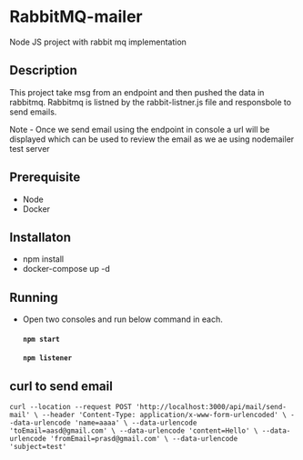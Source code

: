 # RabbitMQ-mailer

Node JS project with rabbit mq implementation

## Description

This project take msg from an endpoint and then pushed the data in rabbitmq. Rabbitmq is listned by the rabbit-listner.js file and responsbole to send emails.

Note - Once we send email using the endpoint in console a url will be displayed which can be used to review the email as we ae using nodemailer test server

## Prerequisite

- Node
- Docker

## Installaton

- npm install
- docker-compose up -d

## Running

- Open two consoles and run below command in each.
  #### `npm start`
  #### `npm listener`

## curl to send email

`curl --location --request POST 'http://localhost:3000/api/mail/send-mail' \
--header 'Content-Type: application/x-www-form-urlencoded' \
--data-urlencode 'name=aaaa' \
--data-urlencode 'toEmail=aasd@gmail.com' \
--data-urlencode 'content=Hello' \
--data-urlencode 'fromEmail=prasd@gmail.com' \
--data-urlencode 'subject=test'`